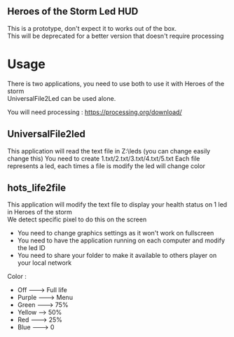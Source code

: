 Heroes of the Storm Led HUD
---------------------------

This is a prototype, don't expect it to works out of the box.   
This will be deprecated for a better version that doesn't require processing    

# Usage
There is two applications, you need to use both to use it with Heroes of the storm   
UniversalFile2Led can be used alone.   

You will need processing : https://processing.org/download/

## UniversalFile2led
This application will read the text file in Z:\leds (you can change easily change this)
You need to create 1.txt/2.txt/3.txt/4.txt/5.txt
Each file represents a led, each times a file is modify the led will change color

## hots_life2file
This application will modify the text file to display your health status on 1 led in Heroes of the storm   
We detect specific pixel to do this on the screen   

* You need to change graphics settings as it won't work on fullscreen
* You need to have the application running on each computer and modify the led ID
* You need to share your folder to make it available to others player on your local network

Color : 
* Off ---> Full life
* Purple ---> Menu
* Green ---> 75%
* Yellow --> 50% 
* Red ---> 25%
* Blue ---> 0



